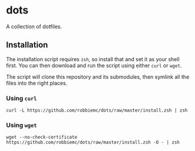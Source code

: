 dots
====

A collection of dotfiles.

Installation
------------

The installation script requires `zsh`, so install that and set it as your shell first. You can then download and run the script using either `curl` or `wget`.

The script will clone this repository and its submodules, then symlink all the files into the right places.

### Using `curl`

`curl -L https://github.com/robbiemc/dots/raw/master/install.zsh | zsh`

### Using `wget`

`wget --no-check-certificate https://github.com/robbiemc/dots/raw/master/install.zsh -O - | zsh`
